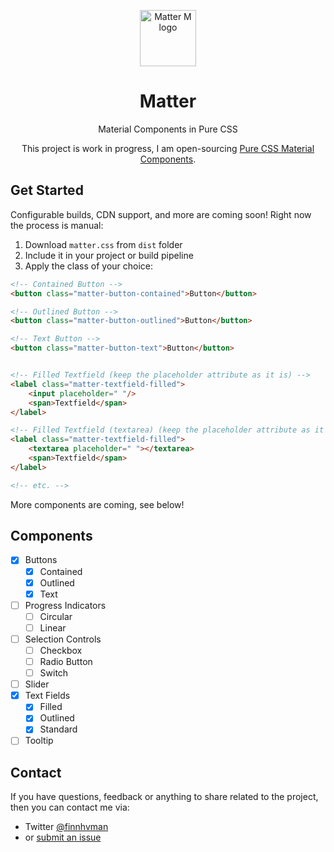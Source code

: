 <p align="center">
  <img src="../master/docs/m.svg" alt="Matter M logo" width="90" height="90">
</p>

<h1 align="center">Matter</h1>

<p align="center">Material Components in Pure CSS</p>

<p align="center">This project is work in progress, I am open-sourcing <a href="https://codepen.io/finnhvman/full/zMKagM">Pure CSS Material Components</a>.</p>

## Get Started

Configurable builds, CDN support, and more are coming soon! Right now the process is manual:

1. Download `matter.css` from `dist` folder
2. Include it in your project or build pipeline
3. Apply the class of your choice:
```html
<!-- Contained Button -->
<button class="matter-button-contained">Button</button>

<!-- Outlined Button -->
<button class="matter-button-outlined">Button</button>

<!-- Text Button -->
<button class="matter-button-text">Button</button>


<!-- Filled Textfield (keep the placeholder attribute as it is) -->
<label class="matter-textfield-filled">
    <input placeholder=" "/>
    <span>Textfield</span>
</label>

<!-- Filled Textfield (textarea) (keep the placeholder attribute as it is) -->
<label class="matter-textfield-filled">
    <textarea placeholder=" "></textarea>
    <span>Textfield</span>
</label>

<!-- etc. -->
```

More components are coming, see below!

## Components

- [x] Buttons
  - [x] Contained
  - [x] Outlined
  - [x] Text
- [ ] Progress Indicators
  - [ ] Circular
  - [ ] Linear
- [ ] Selection Controls
  - [ ] Checkbox
  - [ ] Radio Button
  - [ ] Switch
- [ ] Slider
- [x] Text Fields
  - [x] Filled
  - [x] Outlined
  - [x] Standard
- [ ] Tooltip

## Contact

If you have questions, feedback or anything to share related to the project, then you can contact me via:
- Twitter [@finnhvman](https://twitter.com/finnhvman)
- or [submit an issue](https://github.com/finnhvman/matter/issues)